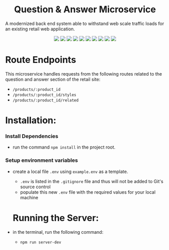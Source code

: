 <h1 align="center">
  <br>
  Question & Answer Microservice
  <br>
</h1>

A modernized back end system able to withstand web scale traffic loads for an existing retail web application.

<div align='center'>
  <img src='https://img.shields.io/badge/JavaScript-F7DF1E?style=for-the-badge&logo=JavaScript&logoColor=white' />
  <img src='https://img.shields.io/badge/PostgreSQL-4169E1.svg?style=for-the-badge&logo=PostgreSQL&logoColor=white' />
  <img src='https://img.shields.io/badge/Express-000000.svg?style=for-the-badge&logo=Express&logoColor=white' />
  <img src='https://img.shields.io/badge/Node.js-339933.svg?style=for-the-badge&logo=nodedotjs&logoColor=white' />
  <img src='https://img.shields.io/badge/npm-CB3837?style=for-the-badge&logo=npm&logoColor=white' />
  <img src='https://img.shields.io/badge/ESLint-4B32C3.svg?style=for-the-badge&logo=ESLint&logoColor=white' />
  <img src='https://img.shields.io/badge/Postman-FF6C37.svg?style=for-the-badge&logo=Postman&logoColor=white' />
  <img src='https://img.shields.io/badge/Amazon%20AWS-232F3E.svg?style=for-the-badge&logo=Amazon-AWS&logoColor=white' />
  <img src='https://img.shields.io/badge/k6-7D64FF.svg?style=for-the-badge&logo=k6&logoColor=white' />
  <img src='https://custom-icon-badges.demolab.com/badge/Loader.io-40AEF0.svg?style=for-the-badge&logo=loader_io&logoColor=white' />
</div>

# Route Endpoints
This microservice handles requests from the following routes related to the question and answer section of the retail site:
  - <code>/products/:product_id</code>
  - <code>/products/:product_id/styles</code>
  - <code>/products/:product_id/related</code>
  
# Installation:

### Install Dependencies
- run the command `npm install` in the project root.

### Setup environment variables
- create a local file `.env` using `example.env` as a template.
  - `.env` is listed in the `.gitignore` file and thus will not be added to Git's source control
  - populate this new `.env` file with the required values for your local machine

  # Running the Server:
- in the terminal, run the following command:
  - `npm run server-dev`
